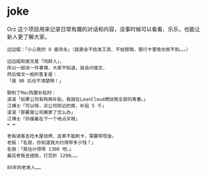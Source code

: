 # joke
Orz 这个项目用来记录日常有趣的对话和内容，没事时候可以看看、乐乐，也能让新人更了解大家。

```
边边姐：「小心我的 U 盾攻击」（就是会不给发工资、不给报销，银行卡里啥也收不到。。。）
```

```
边边姐和俊文是「同龄人」，
所以一般说一件事情，大家不知道，就会问俊文，
然后俊文一般的答复是：
「我 90 后也不清楚啊！」
```
```
聊到了Mac购置补贴时：
滚滚「如果公司有购房补贴，我就在LeanCloud燃烧我全部的青春。」
江博士「可以呀，买公司附近的房，补贴 5 千」
滚滚「那要是公司搬家了怎么办」
江博士「你接着在下一个地点买呀」
= =
```
```
老板请客去吃木屋烧烤，这家不能刷卡，需要带现金。
老板：「名丽，你知道我大约得带多少钱？」
名丽：「我估计得带 1300 吧。」
最后老板去结账，打完折 1290。。。
```

```
85年的老男人……
```

